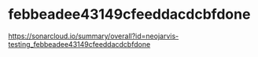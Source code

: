 # febbeadee43149cfeeddacdcbfdone
https://sonarcloud.io/summary/overall?id=neojarvis-testing_febbeadee43149cfeeddacdcbfdone
